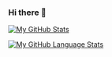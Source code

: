 ### Hi there 👋

<!--
**karam084/karam084** is a ✨ _special_ ✨ repository because its `README.md` (this file) appears on your GitHub profile.

Here are some ideas to get you started:

- 🔭 I’m currently working on React
- 🌱 I’m currently learning 
- 👯 I’m looking to collaborate on ...
- 🤔 I’m looking for help with ...
- 💬 Ask me about ...
- 📫 How to reach me: ...
- 😄 Pronouns: ...
- ⚡ Fun fact: ...
-->
[![My GitHub Stats](https://github-readme-stats.vercel.app/api/?username=karam084&count_private=true&theme=tokyonight&showicons=true)]() 

[![My GitHub Language Stats](https://github-readme-stats.vercel.app/api/top-langs/?username=karam084&langs_count=5&theme=tokyonight)]()
